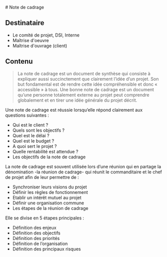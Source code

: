 <link rel="stylesheet" href="https://maxcdn.bootstrapcdn.com/bootstrap/3.3.1/css/bootstrap.min.css">
<link rel="stylesheet" href="https://maxcdn.bootstrapcdn.com/bootstrap/3.3.1/css/bootstrap-theme.min.css">
<script src="https://maxcdn.bootstrapcdn.com/bootstrap/3.3.1/js/bootstrap.min.js"></script>

#<span class="glyphicon glyphicon-pencil" aria-hidden="true"></span> Note de cadrage

## <span class="glyphicon glyphicon-user" aria-hidden="true"></span> Destinataire

* Le comité de projet, DSI, Interne
* Maîtrise d'oeuvre
* Maîtrise d'ouvrage (client)

## <span class="glyphicon glyphicon-lock" aria-hidden="true"></span> Contenu

> La note de cadrage est un document de synthèse qui consiste à expliquer aussi succinctement que clairement l’idée d’un projet. Son but fondamental est de rendre cette idée compréhensible et donc « accessible » à tous. Une bonne note de cadrage est un document qu’une personne totalement externe au projet peut comprendre globalement et en tirer une idée générale du projet décrit.

Une note de cadrage est réussie lorsqu’elle répond clairement aux questions suivantes :  

* Qui est le client ?  
* Quels sont les objectifs ?  
* Quel est le délai ?  
* Quel est le budget ?  
* A quoi sert le projet ?  
* Quelle rentabilité est attendue ?  
* Les objectifs de la note de cadrage  

La note de cadrage est souvent utilisée lors d’une réunion qui en partage la dénomination -la réunion de cadrage- qui réunit le commanditaire et le chef de projet afin de leur permettre de :  

* Synchroniser leurs visions du projet  
* Définir les règles de fonctionnement  
* Etablir un intérêt mutuel au projet  
* Définir une organisation commune  
* Les étapes de la réunion de cadrage  

Elle se divise en 5 étapes principales :

* Définition des enjeux  
* Définition des objectifs  
* Définition des priorités  
* Définition de l’organisation  
* Définition des principaux risques  
